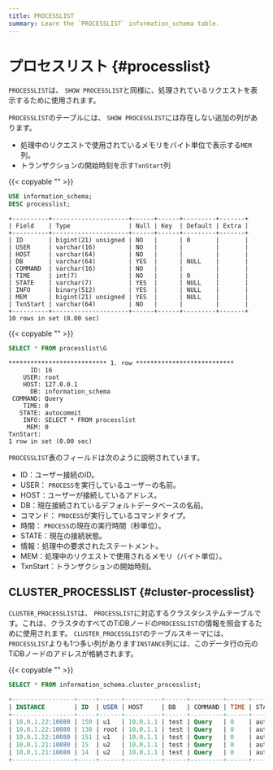 ```yaml
---
title: PROCESSLIST
summary: Learn the `PROCESSLIST` information_schema table.
---
```


# プロセスリスト {#processlist}

`PROCESSLIST`は、 `SHOW PROCESSLIST`と同様に、処理されているリクエストを表示するために使用されます。

`PROCESSLIST`のテーブルには、 `SHOW PROCESSLIST`には存在しない追加の列があります。

-   処理中のリクエストで使用されているメモリをバイト単位で表示する`MEM`列。
-   トランザクションの開始時刻を示す`TxnStart`列

{{< copyable "" >}}

```sql
USE information_schema;
DESC processlist;
```

```
+----------+---------------------+------+------+---------+-------+
| Field    | Type                | Null | Key  | Default | Extra |
+----------+---------------------+------+------+---------+-------+
| ID       | bigint(21) unsigned | NO   |      | 0       |       |
| USER     | varchar(16)         | NO   |      |         |       |
| HOST     | varchar(64)         | NO   |      |         |       |
| DB       | varchar(64)         | YES  |      | NULL    |       |
| COMMAND  | varchar(16)         | NO   |      |         |       |
| TIME     | int(7)              | NO   |      | 0       |       |
| STATE    | varchar(7)          | YES  |      | NULL    |       |
| INFO     | binary(512)         | YES  |      | NULL    |       |
| MEM      | bigint(21) unsigned | YES  |      | NULL    |       |
| TxnStart | varchar(64)         | NO   |      |         |       |
+----------+---------------------+------+------+---------+-------+
10 rows in set (0.00 sec)
```

{{< copyable "" >}}

```sql
SELECT * FROM processlist\G
```

```
*************************** 1. row ***************************
      ID: 16
    USER: root
    HOST: 127.0.0.1
      DB: information_schema
 COMMAND: Query
    TIME: 0
   STATE: autocommit
    INFO: SELECT * FROM processlist
     MEM: 0
TxnStart:
1 row in set (0.00 sec)
```

`PROCESSLIST`表のフィールドは次のように説明されています。

-   ID：ユーザー接続のID。
-   USER： `PROCESS`を実行しているユーザーの名前。
-   HOST：ユーザーが接続しているアドレス。
-   DB：現在接続されているデフォルトデータベースの名前。
-   コマンド： `PROCESS`が実行しているコマンドタイプ。
-   時間： `PROCESS`の現在の実行時間（秒単位）。
-   STATE：現在の接続状態。
-   情報：処理中の要求されたステートメント。
-   MEM：処理中のリクエストで使用されるメモリ（バイト単位）。
-   TxnStart：トランザクションの開始時刻。

## CLUSTER_PROCESSLIST {#cluster-processlist}

`CLUSTER_PROCESSLIST`は、 `PROCESSLIST`に対応するクラスタシステムテーブルです。これは、クラスタのすべてのTiDBノードの`PROCESSLIST`の情報を照会するために使用されます。 `CLUSTER_PROCESSLIST`のテーブルスキーマには、 `PROCESSLIST`よりも1つ多い列があります`INSTANCE`列には、このデータ行の元のTiDBノードのアドレスが格納されます。

{{< copyable "" >}}

```sql
SELECT * FROM information_schema.cluster_processlist;
```

```sql
+-----------------+-----+------+----------+------+---------+------+------------+------------------------------------------------------+-----+----------------------------------------+
| INSTANCE        | ID  | USER | HOST     | DB   | COMMAND | TIME | STATE      | INFO                                                 | MEM | TxnStart                               |
+-----------------+-----+------+----------+------+---------+------+------------+------------------------------------------------------+-----+----------------------------------------+
| 10.0.1.22:10080 | 150 | u1   | 10.0.1.1 | test | Query   | 0    | autocommit | select count(*) from usertable                       | 372 | 05-28 03:54:21.230(416976223923077223) |
| 10.0.1.22:10080 | 138 | root | 10.0.1.1 | test | Query   | 0    | autocommit | SELECT * FROM information_schema.cluster_processlist | 0   | 05-28 03:54:21.230(416976223923077220) |
| 10.0.1.22:10080 | 151 | u1   | 10.0.1.1 | test | Query   | 0    | autocommit | select count(*) from usertable                       | 372 | 05-28 03:54:21.230(416976223923077224) |
| 10.0.1.21:10080 | 15  | u2   | 10.0.1.1 | test | Query   | 0    | autocommit | select max(field0) from usertable                    | 496 | 05-28 03:54:21.230(416976223923077222) |
| 10.0.1.21:10080 | 14  | u2   | 10.0.1.1 | test | Query   | 0    | autocommit | select max(field0) from usertable                    | 496 | 05-28 03:54:21.230(416976223923077225) |
+-----------------+-----+------+----------+------+---------+------+------------+------------------------------------------------------+-----+----------------------------------------+
```
